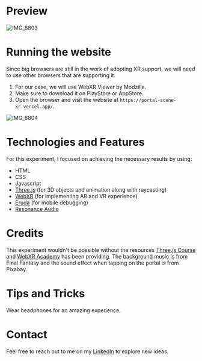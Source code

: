 # Preview
![IMG_8803](https://github.com/Hicham2012/Portal_SceneXR/assets/99765449/36c57b8f-1002-4824-bc17-64b1dee26b33)
# Running the website
Since big browsers are still in the work of adopting XR support, we will need to use other browsers that are supporting it.<br />
1. For our case, we will use WebXR Viewer by Modzilla.
2. Make sure to download it on PlayStore or AppStore.
3. Open the browser and visit the website at `https://portal-scene-xr.vercel.app/`.

![IMG_8804](https://github.com/Hicham2012/Portal_SceneXR/assets/99765449/fdcd6e47-3029-46dd-bfd6-90ae5ae51b08)


# Technologies and Features
For this experiment, I focused on achieving the necessary results by using:
 - HTML
 - CSS
 - Javascript
 - [Three.js](https://threejs.org/) (for 3D objects and animation along with raycasting)
 - [WebXR](https://github.com/immersive-web) (for implementing AR and VR experience)
 - [Eruda](https://eruda.liriliri.io/) (for mobile debugging)
 - [Resonance Audio](https://resonance-audio.github.io/resonance-audio/)
# Credits
This experiment wouldn't be possible without the resources [Three.js Course](https://threejs-journey.com/) and [WebXR Academy](webxracademy.com) has been providing.
The background music is from Final Fantasy and the sound effect when tapping on the portal is from Pixabay.

# Tips and Tricks
Wear headphones for an amazing experience. 

# Contact
Feel free to reach out to me on my [LinkedIn](https://www.linkedin.com/in/hicham-zaadla/) to explore new ideas.

